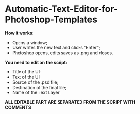 # Automatic-Text-Editor-for-Photoshop-Templates
**How it works:**
- Opens a window;
- User writes the new text and clicks "Enter";
- Photoshop opens, edits saves as .png and closes.



**You need to edit on the script:**
- Title of the UI;
- Text of the UI;
- Source of the .psd file;
- Destination of the final file;
- Name of the Text Layer;

**ALL EDITABLE PART ARE SEPARATED FROM THE SCRIPT WITH COMMENTS**
